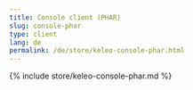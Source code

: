 ```yaml
---
title: Console client (PHAR)
slug: console-phar
type: client
lang: de
permalink: /de/store/keleo-console-phar.html
---
```


{% include store/keleo-console-phar.md %}
